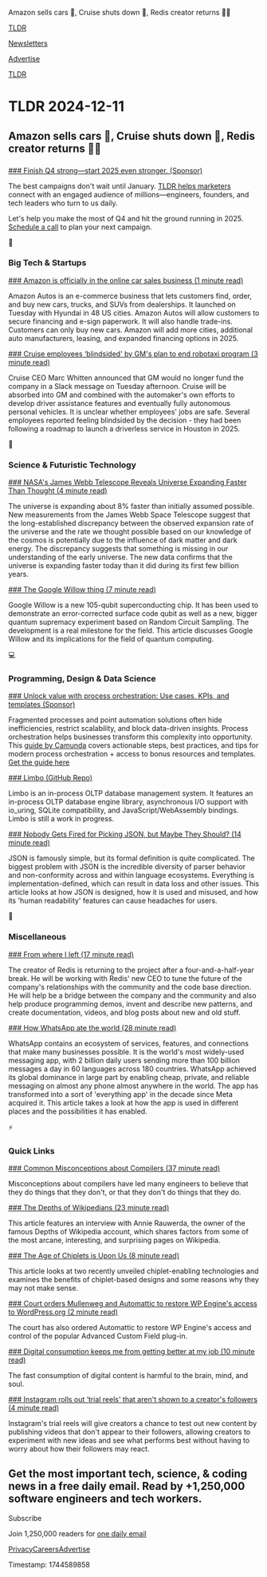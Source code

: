 Amazon sells cars 🚙, Cruise shuts down 👋, Redis creator returns 👨‍💻

[TLDR](/)

[Newsletters](/newsletters)

[Advertise](https://advertise.tldr.tech/)

[TLDR](/)

# TLDR 2024-12-11

## Amazon sells cars 🚙, Cruise shuts down 👋, Redis creator returns 👨‍💻

### 

[### Finish Q4 strong—start 2025 even stronger. (Sponsor)](https://advertise.tldr.tech/?utm_source=tldr&amp;utm_medium=newsletter&amp;utm_campaign=primary12112024)

The best campaigns don't wait until January. [TLDR helps marketers](https://advertise.tldr.tech/?utm_source=tldr&utm_medium=newsletter&utm_campaign=primary12112024) connect with an engaged audience of millions—engineers, founders, and tech leaders who turn to us daily.

Let's help you make the most of Q4 and hit the ground running in 2025. [Schedule a call](https://advertise.tldr.tech/?utm_source=tldr&utm_medium=newsletter&utm_campaign=primary12112024) to plan your next campaign.

📱

### Big Tech & Startups

[### Amazon is officially in the online car sales business (1 minute read)](https://techcrunch.com/2024/12/10/amazon-is-officially-in-the-online-car-sales-business/?utm_source=tldrnewsletter)

Amazon Autos is an e-commerce business that lets customers find, order, and buy new cars, trucks, and SUVs from dealerships. It launched on Tuesday with Hyundai in 48 US cities. Amazon Autos will allow customers to secure financing and e-sign paperwork. It will also handle trade-ins. Customers can only buy new cars. Amazon will add more cities, additional auto manufacturers, leasing, and expanded financing options in 2025.

[### Cruise employees ‘blindsided' by GM's plan to end robotaxi program (3 minute read)](https://techcrunch.com/2024/12/10/cruise-employees-blindsided-by-gms-plan-to-end-robotaxi-program/?utm_source=tldrnewsletter)

Cruise CEO Marc Whitten announced that GM would no longer fund the company in a Slack message on Tuesday afternoon. Cruise will be absorbed into GM and combined with the automaker's own efforts to develop driver assistance features and eventually fully autonomous personal vehicles. It is unclear whether employees' jobs are safe. Several employees reported feeling blindsided by the decision - they had been following a roadmap to launch a driverless service in Houston in 2025.

🚀

### Science & Futuristic Technology

[### NASA's James Webb Telescope Reveals Universe Expanding Faster Than Thought (4 minute read)](https://www.newsweek.com/james-webb-space-telescope-expansion-universe-hubble-tension-1998352?utm_source=tldrnewsletter)

The universe is expanding about 8% faster than initially assumed possible. New measurements from the James Webb Space Telescope suggest that the long-established discrepancy between the observed expansion rate of the universe and the rate we thought possible based on our knowledge of the cosmos is potentially due to the influence of dark matter and dark energy. The discrepancy suggests that something is missing in our understanding of the early universe. The new data confirms that the universe is expanding faster today than it did during its first few billion years.

[### The Google Willow thing (7 minute read)](https://scottaaronson.blog/?p=8525&amp;utm_source=tldrnewsletter)

Google Willow is a new 105-qubit superconducting chip. It has been used to demonstrate an error-corrected surface code qubit as well as a new, bigger quantum supremacy experiment based on Random Circuit Sampling. The development is a real milestone for the field. This article discusses Google Willow and its implications for the field of quantum computing.

💻

### Programming, Design & Data Science

[### Unlock value with process orchestration: Use cases, KPIs, and templates (Sponsor)](https://page.camunda.com/wp-unlocking-new-business-value-with-process-orchestration?utm_medium=paid_leadgen&amp;utm_source=tldr&amp;utm_campaign=Guide.UnlockingNewBusinessValueWithProcessOrchestration.24Q4.EN&amp;utm_content=Q4program)

Fragmented processes and point automation solutions often hide inefficiencies, restrict scalability, and block data-driven insights. Process orchestration helps businesses transform this complexity into opportunity. This [guide by Camunda](https://page.camunda.com/wp-unlocking-new-business-value-with-process-orchestration?utm_medium=paid_leadgen&utm_source=tldr&utm_campaign=Guide.UnlockingNewBusinessValueWithProcessOrchestration.24Q4.EN&utm_content=Q4program) covers actionable steps, best practices, and tips for modern process orchestration + access to bonus resources and templates. [Get the guide here](https://page.camunda.com/wp-unlocking-new-business-value-with-process-orchestration?utm_medium=paid_leadgen&utm_source=tldr&utm_campaign=Guide.UnlockingNewBusinessValueWithProcessOrchestration.24Q4.EN&utm_content=Q4program)

[### Limbo (GitHub Repo)](https://github.com/tursodatabase/limbo?utm_source=tldrnewsletter)

Limbo is an in-process OLTP database management system. It features an in-process OLTP database engine library, asynchronous I/O support with io\_uring, SQLite compatibility, and JavaScript/WebAssembly bindings. Limbo is still a work in progress.

[### Nobody Gets Fired for Picking JSON, but Maybe They Should? (14 minute read)](https://mcyoung.xyz/2024/12/10/json-sucks/?utm_source=tldrnewsletter)

JSON is famously simple, but its formal definition is quite complicated. The biggest problem with JSON is the incredible diversity of parser behavior and non-conformity across and within language ecosystems. Everything is implementation-defined, which can result in data loss and other issues. This article looks at how JSON is designed, how it is used and misused, and how its 'human readability' features can cause headaches for users.

🎁

### Miscellaneous

[### From where I left (17 minute read)](https://antirez.com/news/144?utm_source=tldrnewsletter)

The creator of Redis is returning to the project after a four-and-a-half-year break. He will be working with Redis' new CEO to tune the future of the company's relationships with the community and the code base direction. He will help be a bridge between the company and the community and also help produce programming demos, invent and describe new patterns, and create documentation, videos, and blog posts about new and old stuff.

[### How WhatsApp ate the world (28 minute read)](https://restofworld.org/2024/how-whatsapp-for-business-changed-the-world/?utm_source=tldrnewsletter)

WhatsApp contains an ecosystem of services, features, and connections that make many businesses possible. It is the world's most widely-used messaging app, with 2 billion daily users sending more than 100 billion messages a day in 60 languages across 180 countries. WhatsApp achieved its global dominance in large part by enabling cheap, private, and reliable messaging on almost any phone almost anywhere in the world. The app has transformed into a sort of 'everything app' in the decade since Meta acquired it. This article takes a look at how the app is used in different places and the possibilities it has enabled.

⚡

### Quick Links

[### Common Misconceptions about Compilers (37 minute read)](https://sbaziotis.com/compilers/common-misconceptions-about-compilers.html?utm_source=tldrnewsletter)

Misconceptions about compilers have led many engineers to believe that they do things that they don't, or that they don't do things that they do.

[### The Depths of Wikipedians (23 minute read)](https://asteriskmag.com/issues/08/the-depths-of-wikipedians?utm_source=tldrnewsletter)

This article features an interview with Annie Rauwerda, the owner of the famous Depths of Wikipedia account, which shares factors from some of the most arcane, interesting, and surprising pages on Wikipedia.

[### The Age of Chiplets is Upon Us (8 minute read)](https://www.eetimes.com/the-age-of-chiplets-is-upon-us/?utm_source=tldrnewsletter)

This article looks at two recently unveiled chiplet-enabling technologies and examines the benefits of chiplet-based designs and some reasons why they may not make sense.

[### Court orders Mullenweg and Automattic to restore WP Engine's access to WordPress.org (2 minute read)](https://techcrunch.com/2024/12/10/court-orders-mullenweg-and-automattic-to-restore-wp-engines-access-to-wordpress-org/?utm_source=tldrnewsletter)

The court has also ordered Automattic to restore WP Engine's access and control of the popular Advanced Custom Field plug-in.

[### Digital consumption keeps me from getting better at my job (10 minute read)](https://sibervepunk.com/digital-consumption.html?utm_source=tldrnewsletter)

The fast consumption of digital content is harmful to the brain, mind, and soul.

[### Instagram rolls out ‘trial reels' that aren't shown to a creator's followers (4 minute read)](https://techcrunch.com/2024/12/10/instagram-rolls-out-trial-reels-that-arent-shown-to-a-creators-followers/?utm_source=tldrnewsletter)

Instagram's trial reels will give creators a chance to test out new content by publishing videos that don't appear to their followers, allowing creators to experiment with new ideas and see what performs best without having to worry about how their followers may react.

## Get the most important tech, science, & coding news in a free daily email. Read by +1,250,000 software engineers and tech workers.

Subscribe

Join 1,250,000 readers for [one daily email](/api/latest/tech)

[Privacy](/privacy)[Careers](https://jobs.ashbyhq.com/tldr.tech)[Advertise](/tech/advertise)

Timestamp: 1744589858